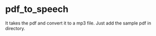 # pdf_to_speech
It takes the pdf and convert it to a mp3 file.
Just add the sample pdf in directory.
